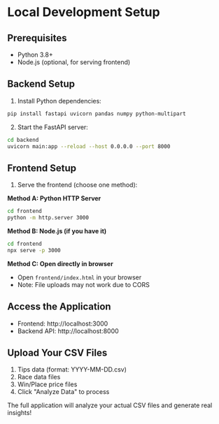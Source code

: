 # Local Development Setup

## Prerequisites
- Python 3.8+
- Node.js (optional, for serving frontend)

## Backend Setup
1. Install Python dependencies:
```bash
pip install fastapi uvicorn pandas numpy python-multipart
```

2. Start the FastAPI server:
```bash
cd backend
uvicorn main:app --reload --host 0.0.0.0 --port 8000
```

## Frontend Setup
1. Serve the frontend (choose one method):

**Method A: Python HTTP Server**
```bash
cd frontend
python -m http.server 3000
```

**Method B: Node.js (if you have it)**
```bash
cd frontend
npx serve -p 3000
```

**Method C: Open directly in browser**
- Open `frontend/index.html` in your browser
- Note: File uploads may not work due to CORS

## Access the Application
- Frontend: http://localhost:3000
- Backend API: http://localhost:8000

## Upload Your CSV Files
1. Tips data (format: YYYY-MM-DD.csv)
2. Race data files
3. Win/Place price files
4. Click "Analyze Data" to process

The full application will analyze your actual CSV files and generate real insights!

